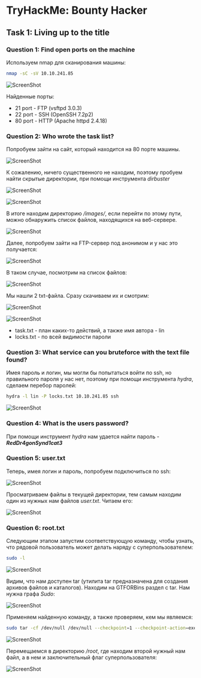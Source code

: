 # TryHackMe: Bounty Hacker

## Task 1: Living up to the title
### Question 1: Find open ports on the machine
Используем nmap для сканирования машины:
```sh
nmap -sC -sV 10.10.241.85
```
![ScreenShot](screenshots/1.png)

Найденные порты:
- 21 port - FTP (vsftpd 3.0.3)
- 22 port - SSH (OpenSSH 7.2p2)
- 80 port - HTTP (Apache httpd 2.4.18)

### Question 2: Who wrote the task list?
Попробуем зайти на сайт, который находится на 80 порте машины.

![ScreenShot](screenshots/2.png)

К сожалению, ничего существенного не находим, поэтому пробуем найти скрытые директории, при помощи инструмента *dirbuster*

![ScreenShot](screenshots/3.png)

![ScreenShot](screenshots/4.png)

В итоге находим директорию */images/*, если перейти по этому пути, можно обнаружить список файлов, находящихся на веб-сервере.

![ScreenShot](screenshots/5.png)

Далее, попробуем зайти на FTP-сервер под анонимом и у нас это получается:

![ScreenShot](screenshots/6.png)

В таком случае, посмотрим на список файлов:

![ScreenShot](screenshots/7.png)

Мы нашли 2 txt-файла. Сразу скачиваем их и смотрим:

![ScreenShot](screenshots/8.png)

![ScreenShot](screenshots/9.png)
- task.txt - план каких-то действий, а также имя автора - lin
- locks.txt - по всей видимости пароли

### Question 3: What service can you bruteforce with the text file found?

Имея пароль и логин, мы могли бы попытаться войти по ssh, но правильного пароля у нас нет, поэтому при помощи инструмента *hydra*, сделаем перебор паролей:
```sh
hydra -l lin -P locks.txt 10.10.241.85 ssh
```
![ScreenShot](screenshots/10.png)

### Question 4: What is the users password?
При помощи инструмент *hydra* нам удается найти пароль - ***RedDr4gonSynd1cat3***

### Question 5: user.txt
Теперь, имея логин и пароль, попробуем подключиться по ssh:

![ScreenShot](screenshots/11.png)

Просматриваем файлы в текущей директории, тем самым находим один из нужных нам файлов *user.txt*. Читаем его:

![ScreenShot](screenshots/12.png)

### Question 6: root.txt
Следующим этапом запустим соответствующую команду, чтобы узнать, что рядовой пользователь может делать наряду с суперпользователем:
```sh
sudo -l
```
![ScreenShot](screenshots/13.png)

Видим, что нам доступен tar (утилита tar предназначена для создания архивов файлов и каталогов). Находим на GTFORBins раздел с tar. Нам нужна графа *Sudo*:

![ScreenShot](screenshots/14.png)

Применяем найденную команду, а также проверяем, кем мы являемся:
```sh
sudo tar -cf /dev/null /dev/null --checkpoint=1 --checkpoint-action=exec=/bin/sh
```
![ScreenShot](screenshots/15.png)

Перемещаемся в директорию */root*, где находим второй нужный нам файл, а в нем и заключительный флаг суперпользователя:

![ScreenShot](screenshots/16.png)

